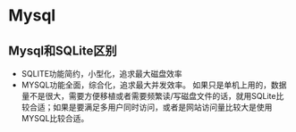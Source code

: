 # Mysql

## Mysql和SQLite区别
* SQLITE功能简约，小型化，追求最大磁盘效率
* MYSQL功能全面，综合化，追求最大并发效率。
如果只是单机上用的，数据量不是很大，需要方便移植或者需要频繁读/写磁盘文件的话，就用SQLite比较合适；如果是要满足多用户同时访问，或者是网站访问量比较大是使用MYSQL比较合适。